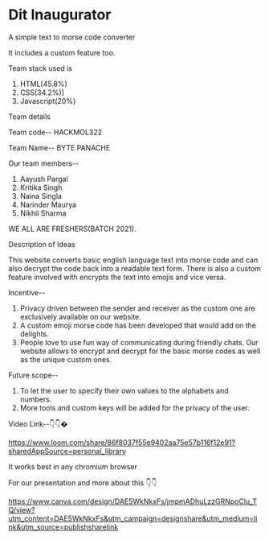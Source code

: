# Dit Inaugurator

A simple text to morse code converter

It includes a custom feature too.

Team stack used is

1. HTML(45.8%)
2. CSS(34.2%)]
3. Javascript(20%)

Team details

Team code-- HACKMOL322

Team Name--  BYTE PANACHE

Our team members--

1. Aayush Pargal
2. Kritika Singh
3. Naina Singla
4. Narinder Maurya
5. Nikhil Sharma

WE ALL ARE FRESHERS(BATCH 2021).

Description of Ideas

This website converts basic english language text into morse code and can also decrypt the code back into a readable text form. There is also a custom feature involved with encrypts the text into emojis and vice versa.

Incentive--

1. Privacy driven between the sender and receiver as the custom one are exclusively available on our website.
2. A custom emoji morse code has been developed that would add on the delights.
3. People love to use fun way of communicating during friendly chats.  Our website allows to encrypt and decrypt for the basic morse codes as well as the unique custom ones.

Future scope--

1. To let the user to specify their own values to the alphabets and numbers.
2. More tools and custom keys will be added for the privacy of the user.

Video Link--👇👇�

https://www.loom.com/share/86f8037f55e9402aa75e57b116f12e91?sharedAppSource=personal_library

It works best in any chromium browser

For our presentation and more about this 👇👇

https://www.canva.com/design/DAE5WkNkxFs/jmpmADhuLzzGRNpoClu_TQ/view?utm_content=DAE5WkNkxFs&utm_campaign=designshare&utm_medium=link&utm_source=publishsharelink
